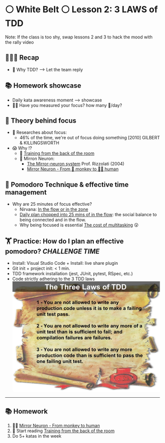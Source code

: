# ⚪️ White Belt ⚪️ Lesson 2: 3 LAWS of TDD

Note: If the class is too shy, swap lessons 2 and 3 to hack the mood with the
rally video

## 👨🏻‍🏫 Recap

- 🤔 Why TDD? --> Let the team reply

## 📚 Homework showcase

- Daily kata awareness moment --> showcase
- 🙋‍♂️ Have you measured your focus? how many 🍅/day?

## 📖 Theory behind focus

- 📑 Researches about focus:
  - 46% of the time, we're out of focus doing something [2010] GILBERT &
    KILLINGSWORTH
- 😱 Why ⁉️
  - 📕
    [Training from the back of the room](https://learning.oreilly.com/library/view/training-from-the/9780787996628/)
  - 🧠 Mirron Neuron:
    - [The Mirror-neuron system](https://www.annualreviews.org/doi/10.1146/annurev.neuro.27.070203.144230)
      Prof. Rizzolati (2004)
    - [Mirror Neuron - From 🐒 monkey to 🏃‍♂️ human](https://www.youtube.com/watch?v=yKPTuCoop8c&ab_channel=gocognitive)

## 🍅 Pomodoro Technique & effective time management

- Why are 25 minutes of focus effective?
  - Nirvana:
    [In the flow or in the zone](https://www.youtube.com/watch?v=iUsOCR1KKms&ab_channel=JohnSpencer)
  - [Daily plan chopped into 25 mins of in the flow](https://francescocirillo.com/products/the-pomodoro-technique-book-us-edition):
    the social balance to being connected and in the flow.
  - Why being focused is essential
    [The cost of multitasking](https://www.apa.org/topics/research/multitasking)
    😲

## 🏋️ Practice: How do I plan an effective pomodoro? _CHALLENGE TIME_

- Install: Visual Studio Code + Install: live share plugin
- Git init + project init: < 1 min.
- TDD framework installation (jest, JUnit, pytest, RSpec, etc.)
- Code strictly adhering to the 3 TDD laws ![3 Laws of TDD](tdd-laws.jpeg)

---

## 📚 Homework

1. 🎥🍿
   [Mirror Neuron - From monkey to human](https://www.youtube.com/watch?v=yKPTuCoop8c&ab_channel=gocognitive)
2. 📖 Start reading
   [Training from the back of the room](https://learning.oreilly.com/library/view/training-from-the/9780787996628/)
3. Do 5+ katas in the week
